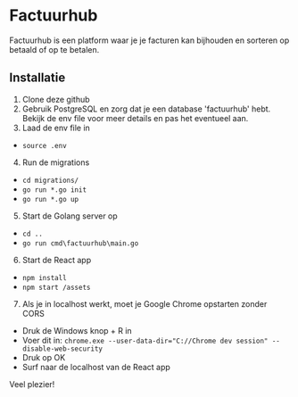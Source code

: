 # Factuurhub
Factuurhub is een platform waar je je facturen kan bijhouden en sorteren op betaald of op te betalen.

## Installatie
1. Clone deze github
2. Gebruik PostgreSQL en zorg dat je een database 'factuurhub' hebt. Bekijk de env file voor meer details en pas het eventueel aan.
3. Laad de env file in
* `source .env`
4. Run de migrations
* `cd migrations/`
* `go run *.go init`
* `go run *.go up`
5. Start de Golang server op
* `cd ..`
* `go run cmd\factuurhub\main.go`
6. Start de React app
* `npm install`
* `npm start /assets`
7. Als je in localhost werkt, moet je Google Chrome opstarten zonder CORS
* Druk de Windows knop + R in
* Voer dit in: `chrome.exe --user-data-dir="C://Chrome dev session" --disable-web-security`
* Druk op OK
* Surf naar de localhost van de React app

Veel plezier!
